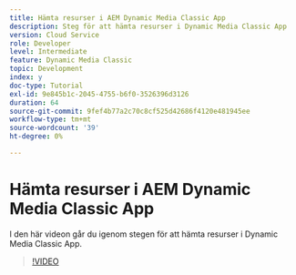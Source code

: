 ```yaml
---
title: Hämta resurser i AEM Dynamic Media Classic App
description: Steg för att hämta resurser i Dynamic Media Classic App
version: Cloud Service
role: Developer
level: Intermediate
feature: Dynamic Media Classic
topic: Development
index: y
doc-type: Tutorial
exl-id: 9e845b1c-2045-4755-b6f0-3526396d3126
duration: 64
source-git-commit: 9fef4b77a2c70c8cf525d42686f4120e481945ee
workflow-type: tm+mt
source-wordcount: '39'
ht-degree: 0%

---
```


# Hämta resurser i AEM Dynamic Media Classic App

I den här videon går du igenom stegen för att hämta resurser i Dynamic Media Classic App.

>[!VIDEO](https://video.tv.adobe.com/v/335458?quality=12&learn=on)
